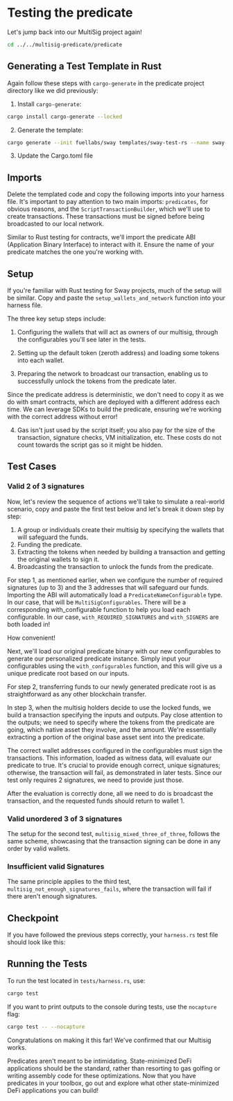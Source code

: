 
# Testing the predicate

Let's jump back into our MultiSig project again!

```sh
cd ../../multisig-predicate/predicate
```

## Generating a Test Template in Rust

Again follow these steps with `cargo-generate` in the predicate project directory like we did previously:

1. Install `cargo-generate`:

```bash
cargo install cargo-generate --locked
```


2. Generate the template:




```bash
cargo generate --init fuellabs/sway templates/sway-test-rs --name sway-store
```


3. Update the Cargo.toml file




<CodeImport
  file="../../examples/intro-to-predicates/multisig-predicate/Cargo.toml"
  lang="rust"
/>

## Imports

Delete the templated code and copy the following imports into your harness file. It's important to pay attention to two main imports: `predicates`, for obvious reasons, and the `ScriptTransactionBuilder`, which we'll use to create transactions. These transactions must be signed before being broadcasted to our local network.



<CodeImport
  file="../../examples/intro-to-predicates/multisig-predicate/tests/harness.rs"
  comment="imports"
  commentType="//"
  lang="rust"
/>

Similar to Rust testing for contracts, we'll import the predicate ABI (Application Binary Interface) to interact with it. Ensure the name of your predicate matches the one you're working with.



<CodeImport
  file="../../examples/intro-to-predicates/multisig-predicate/tests/harness.rs"
  comment="predicate_abi"
  commentType="//"
  lang="rust"
/>

## Setup

If you're familiar with Rust testing for Sway projects, much of the setup will be similar. Copy and paste the `setup_wallets_and_network` function into your harness file.



<CodeImport
  file="../../examples/intro-to-predicates/multisig-predicate/tests/harness.rs"
  comment="setup"
  commentType="//"
  lang="rust"
/>

The three key setup steps include:

1. Configuring the wallets that will act as owners of our multisig, through the configurables you'll see later in the tests.

<CodeImport
  file="../../examples/intro-to-predicates/multisig-predicate/tests/harness.rs"
  comment="wallet_setup"
  commentType="//"
  lang="rust"
/>


2. Setting up the default token (zeroth address) and loading some tokens into each wallet.


<CodeImport
  file="../../examples/intro-to-predicates/multisig-predicate/tests/harness.rs"
  comment="token_setup"
  commentType="//"
  lang="rust"
/>


3. Preparing the network to broadcast our transaction, enabling us to successfully unlock the tokens from the predicate later.


<CodeImport
  file="../../examples/intro-to-predicates/multisig-predicate/tests/harness.rs"
  comment="network_setup"
  commentType="//"
  lang="rust"
/>

Since the predicate address is deterministic, we don't need to copy it as we do with smart contracts, which are deployed with a different address each time. We can leverage SDKs to build the predicate, ensuring we're working with the correct address without error!


4. Gas isn't just used by the script itself; you also pay for the size of the transaction, signature checks, VM initialization, etc. These costs do not count towards the script gas so it might be hidden.


<CodeImport
  file="../../examples/intro-to-predicates/multisig-predicate/tests/harness.rs"
  comment="get_accumulated_fee"
  commentType="//"
  lang="rust"
/>

## Test Cases

### Valid 2 of 3 signatures

Now, let's review the sequence of actions we'll take to simulate a real-world scenario, copy and paste the first test below and let's break it down step by step:



<CodeImport
  file="../../examples/intro-to-predicates/multisig-predicate/tests/harness.rs"
  comment="ordered_two_signatures"
  commentType="//"
  lang="rust"
/>

1. A group or individuals create their multisig by specifying the wallets that will safeguard the funds.
2. Funding the predicate.
3. Extracting the tokens when needed by building a transaction and getting the original wallets to sign it.
4. Broadcasting the transaction to unlock the funds from the predicate.

For step 1, as mentioned earlier, when we configure the number of required signatures (up to 3) and the 3 addresses that will safeguard our funds. Importing the ABI will automatically load a `PredicateNameConfigurable` type. In our case, that will be `MultiSigConfigurables`. There will be a corresponding with_configurable function to help you load each configurable. In our case, `with_REQUIRED_SIGNATURES` and `with_SIGNERS` are both loaded in!

How convenient!

<CodeImport
  file="../../examples/intro-to-predicates/multisig-predicate/tests/harness.rs"
  comment="configurables"
  commentType="//"
  lang="rust"
/>

Next, we'll load our original predicate binary with our new configurables to generate our personalized predicate instance. Simply input your configurables using the `with_configurables` function, and this will give us a unique predicate root based on our inputs.

<CodeImport
  file="../../examples/intro-to-predicates/multisig-predicate/tests/harness.rs"
  comment="predicate_test"
  commentType="//"
  lang="rust"
/>

For step 2, transferring funds to our newly generated predicate root is as straightforward as any other blockchain transfer.

<CodeImport
  file="../../examples/intro-to-predicates/multisig-predicate/tests/harness.rs"
  comment="fund_predicate"
  commentType="//"
  lang="rust"
/>

In step 3, when the multisig holders decide to use the locked funds, we build a transaction specifying the inputs and outputs. Pay close attention to the outputs; we need to specify where the tokens from the predicate are going, which native asset they involve, and the amount. We're essentially extracting a portion of the original base asset sent into the predicate.

<CodeImport
  file="../../examples/intro-to-predicates/multisig-predicate/tests/harness.rs"
  comment="transaction_building"
  commentType="//"
  lang="rust"
/>

The correct wallet addresses configured in the configurables must sign the transactions. This information, loaded as witness data, will evaluate our predicate to true. It's crucial to provide enough correct, unique signatures; otherwise, the transaction will fail, as demonstrated in later tests. Since our test only requires 2 signatures, we need to provide just those.

<CodeImport
  file="../../examples/intro-to-predicates/multisig-predicate/tests/harness.rs"
  comment="sign_transaction"
  commentType="//"
  lang="rust"
/>

After the evaluation is correctly done, all we need to do is broadcast the transaction, and the requested funds should return to wallet 1.

<CodeImport
  file="../../examples/intro-to-predicates/multisig-predicate/tests/harness.rs"
  comment="broadcast_transaction"
  commentType="//"
  lang="rust"
/>

### Valid unordered 3 of 3 signatures

The setup for the second test, `multisig_mixed_three_of_three`, follows the same scheme, showcasing that the transaction signing can be done in any order by valid wallets.



<CodeImport
  file="../../examples/intro-to-predicates/multisig-predicate/tests/harness.rs"
  comment="unordered_three_signatures"
  commentType="//"
  lang="rust"
/>

### Insufficient valid Signatures

The same principle applies to the third test, `multisig_not_enough_signatures_fails`, where the transaction will fail if there aren't enough signatures.



<CodeImport
  file="../../examples/intro-to-predicates/multisig-predicate/tests/harness.rs"
  comment="not_enough_signatures"
  commentType="//"
  lang="rust"
/>

## Checkpoint

If you have followed the previous steps correctly, your `harness.rs` test file should look like this:

<CodeImport
  file="../../examples/intro-to-predicates/multisig-predicate/tests/harness.rs"
  comment="all"
  commentType="//"
  lang="rust"
/>

## Running the Tests

To run the test located in `tests/harness.rs`, use:



```sh
cargo test
```

If you want to print outputs to the console during tests, use the `nocapture` flag:

```sh
cargo test -- --nocapture
```

Congratulations on making it this far! We've confirmed that our Multisig works.

Predicates aren't meant to be intimidating. State-minimized DeFi applications should be the standard, rather than resorting to gas golfing or writing assembly code for these optimizations. Now that you have predicates in your toolbox, go out and explore what other state-minimized DeFi applications you can build!

